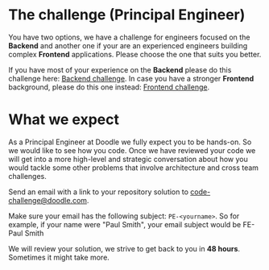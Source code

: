 # The challenge (Principal Engineer)
You have two options, we have a challenge for engineers focused on the __Backend__ and another one
if your are an experienced engineers building complex __Frontend__ applications. Please choose the 
one that suits you better.

If you have most of your experience on the __Backend__ please do this challenge here: [Backend challenge](https://github.com/DoodleScheduling/hiring-challenges/tree/master/backend-engineer). In case you have a stronger __Frontend__ background, 
please do this one instead: [Frontend challenge](https://github.com/DoodleScheduling/hiring-challenges/tree/master/frontend-engineer).

# What we expect

As a Principal Engineer at Doodle we fully expect you to be hands-on. So we would like to see how 
you code. Once we have reviewed your code we will get into a more high-level and strategic
conversation about how you would tackle some other problems that involve architecture and cross team
challenges.

Send an email with a link to your repository solution to code-challenge@doodle.com.

Make sure your email has the following subject: `PE-<yourname>`. So for example, if your name were 
"Paul Smith", your email subject would be FE-Paul Smith

We will review your solution, we strive to get back to you in __48 hours__. Sometimes it might take more.
